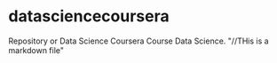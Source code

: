 # datasciencecoursera
Repository or Data Science Coursera Course Data Science.
"//THis is a markdown file"
